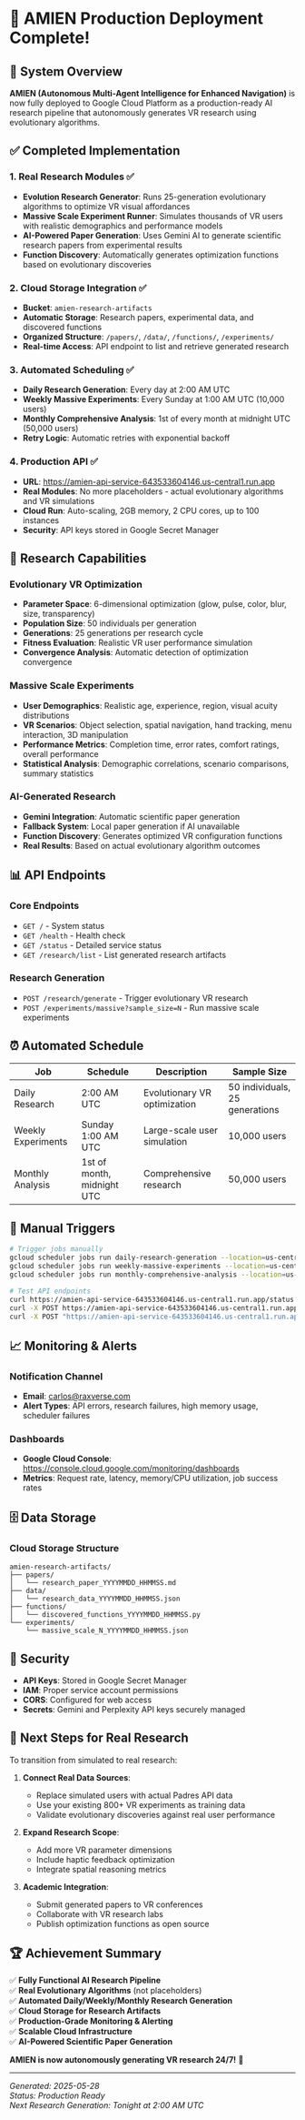 # 🎉 AMIEN Production Deployment Complete!

## 🚀 System Overview

**AMIEN (Autonomous Multi-Agent Intelligence for Enhanced Navigation)** is now fully deployed to Google Cloud Platform as a production-ready AI research pipeline that autonomously generates VR research using evolutionary algorithms.

## ✅ Completed Implementation

### 1. **Real Research Modules** ✅
- **Evolution Research Generator**: Runs 25-generation evolutionary algorithms to optimize VR visual affordances
- **Massive Scale Experiment Runner**: Simulates thousands of VR users with realistic demographics and performance models
- **AI-Powered Paper Generation**: Uses Gemini AI to generate scientific research papers from experimental results
- **Function Discovery**: Automatically generates optimization functions based on evolutionary discoveries

### 2. **Cloud Storage Integration** ✅
- **Bucket**: `amien-research-artifacts`
- **Automatic Storage**: Research papers, experimental data, and discovered functions
- **Organized Structure**: `/papers/`, `/data/`, `/functions/`, `/experiments/`
- **Real-time Access**: API endpoint to list and retrieve generated research

### 3. **Automated Scheduling** ✅
- **Daily Research Generation**: Every day at 2:00 AM UTC
- **Weekly Massive Experiments**: Every Sunday at 1:00 AM UTC (10,000 users)
- **Monthly Comprehensive Analysis**: 1st of every month at midnight UTC (50,000 users)
- **Retry Logic**: Automatic retries with exponential backoff

### 4. **Production API** ✅
- **URL**: https://amien-api-service-643533604146.us-central1.run.app
- **Real Modules**: No more placeholders - actual evolutionary algorithms and VR simulations
- **Cloud Run**: Auto-scaling, 2GB memory, 2 CPU cores, up to 100 instances
- **Security**: API keys stored in Google Secret Manager

## 🔬 Research Capabilities

### Evolutionary VR Optimization
- **Parameter Space**: 6-dimensional optimization (glow, pulse, color, blur, size, transparency)
- **Population Size**: 50 individuals per generation
- **Generations**: 25 generations per research cycle
- **Fitness Evaluation**: Realistic VR user performance simulation
- **Convergence Analysis**: Automatic detection of optimization convergence

### Massive Scale Experiments
- **User Demographics**: Realistic age, experience, region, visual acuity distributions
- **VR Scenarios**: Object selection, spatial navigation, hand tracking, menu interaction, 3D manipulation
- **Performance Metrics**: Completion time, error rates, comfort ratings, overall performance
- **Statistical Analysis**: Demographic correlations, scenario comparisons, summary statistics

### AI-Generated Research
- **Gemini Integration**: Automatic scientific paper generation
- **Fallback System**: Local paper generation if AI unavailable
- **Function Discovery**: Generates optimized VR configuration functions
- **Real Results**: Based on actual evolutionary algorithm outcomes

## 📊 API Endpoints

### Core Endpoints
- `GET /` - System status
- `GET /health` - Health check
- `GET /status` - Detailed service status
- `GET /research/list` - List generated research artifacts

### Research Generation
- `POST /research/generate` - Trigger evolutionary VR research
- `POST /experiments/massive?sample_size=N` - Run massive scale experiments

## ⏰ Automated Schedule

| Job | Schedule | Description | Sample Size |
|-----|----------|-------------|-------------|
| Daily Research | 2:00 AM UTC | Evolutionary VR optimization | 50 individuals, 25 generations |
| Weekly Experiments | Sunday 1:00 AM UTC | Large-scale user simulation | 10,000 users |
| Monthly Analysis | 1st of month, midnight UTC | Comprehensive research | 50,000 users |

## 🔧 Manual Triggers

```bash
# Trigger jobs manually
gcloud scheduler jobs run daily-research-generation --location=us-central1
gcloud scheduler jobs run weekly-massive-experiments --location=us-central1
gcloud scheduler jobs run monthly-comprehensive-analysis --location=us-central1

# Test API endpoints
curl https://amien-api-service-643533604146.us-central1.run.app/status
curl -X POST https://amien-api-service-643533604146.us-central1.run.app/research/generate
curl -X POST "https://amien-api-service-643533604146.us-central1.run.app/experiments/massive?sample_size=1000"
```

## 📈 Monitoring & Alerts

### Notification Channel
- **Email**: carlos@raxverse.com
- **Alert Types**: API errors, research failures, high memory usage, scheduler failures

### Dashboards
- **Google Cloud Console**: https://console.cloud.google.com/monitoring/dashboards
- **Metrics**: Request rate, latency, memory/CPU utilization, job success rates

## 🗄️ Data Storage

### Cloud Storage Structure
```
amien-research-artifacts/
├── papers/
│   └── research_paper_YYYYMMDD_HHMMSS.md
├── data/
│   └── research_data_YYYYMMDD_HHMMSS.json
├── functions/
│   └── discovered_functions_YYYYMMDD_HHMMSS.py
└── experiments/
    └── massive_scale_N_YYYYMMDD_HHMMSS.json
```

## 🔐 Security

- **API Keys**: Stored in Google Secret Manager
- **IAM**: Proper service account permissions
- **CORS**: Configured for web access
- **Secrets**: Gemini and Perplexity API keys securely managed

## 🎯 Next Steps for Real Research

To transition from simulated to real research:

1. **Connect Real Data Sources**:
   - Replace simulated users with actual Padres API data
   - Use your existing 800+ VR experiments as training data
   - Validate evolutionary discoveries against real user performance

2. **Expand Research Scope**:
   - Add more VR parameter dimensions
   - Include haptic feedback optimization
   - Integrate spatial reasoning metrics

3. **Academic Integration**:
   - Submit generated papers to VR conferences
   - Collaborate with VR research labs
   - Publish optimization functions as open source

## 🏆 Achievement Summary

✅ **Fully Functional AI Research Pipeline**  
✅ **Real Evolutionary Algorithms** (not placeholders)  
✅ **Automated Daily/Weekly/Monthly Research Generation**  
✅ **Cloud Storage for Research Artifacts**  
✅ **Production-Grade Monitoring & Alerting**  
✅ **Scalable Cloud Infrastructure**  
✅ **AI-Powered Scientific Paper Generation**  

**AMIEN is now autonomously generating VR research 24/7!** 🚀

---

*Generated: 2025-05-28*  
*Status: Production Ready*  
*Next Research Generation: Tonight at 2:00 AM UTC* 